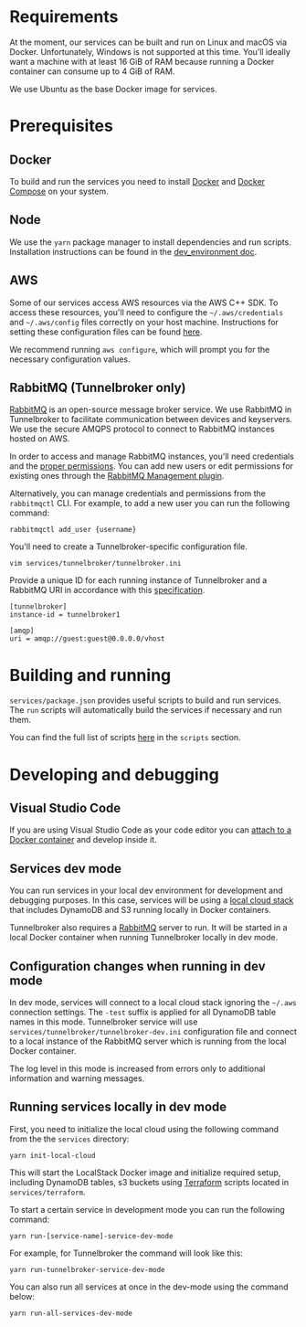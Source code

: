 # Requirements

At the moment, our services can be built and run on Linux and macOS via Docker. Unfortunately, Windows is not supported at this time. You’ll ideally want a machine with at least 16 GiB of RAM because running a Docker container can consume up to 4 GiB of RAM.

We use Ubuntu as the base Docker image for services.

# Prerequisites

## Docker

To build and run the services you need to install [Docker](https://docs.docker.com/desktop/) and [Docker Compose](https://docs.docker.com/compose/install) on your system.

## Node

We use the `yarn` package manager to install dependencies and run scripts. Installation instructions can be found in the [dev_environment doc](https://github.com/CommE2E/comm/blob/master/docs/dev_environment.md#node).

## AWS

Some of our services access AWS resources via the AWS C++ SDK. To access these resources, you'll need to configure the `~/.aws/credentials` and `~/.aws/config` files correctly on your host machine. Instructions for setting these configuration files can be found [here](https://docs.aws.amazon.com/cli/latest/userguide/cli-configure-files.html).

We recommend running `aws configure`, which will prompt you for the necessary configuration values.

## RabbitMQ (Tunnelbroker only)

[RabbitMQ](https://www.rabbitmq.com/) is an open-source message broker service. We use RabbitMQ in Tunnelbroker to facilitate communication between devices and keyservers. We use the secure AMQPS protocol to connect to RabbitMQ instances hosted on AWS.

In order to access and manage RabbitMQ instances, you'll need credentials and the [proper permissions](https://www.rabbitmq.com/access-control.html). You can add new users or edit permissions for existing ones through the [RabbitMQ Management plugin](https://www.rabbitmq.com/management.html).

Alternatively, you can manage credentials and permissions from the `rabbitmqctl` CLI. For example, to add a new user you can run the following command:

```
rabbitmqctl add_user {username}
```

You'll need to create a Tunnelbroker-specific configuration file.

```
vim services/tunnelbroker/tunnelbroker.ini
```

Provide a unique ID for each running instance of Tunnelbroker and a RabbitMQ URI in accordance with this [specification](https://www.rabbitmq.com/uri-spec.html).

```
[tunnelbroker]
instance-id = tunnelbroker1

[amqp]
uri = amqp://guest:guest@0.0.0.0/vhost
```

# Building and running

`services/package.json` provides useful scripts to build and run services. The `run` scripts will automatically build the services if necessary and run them.

You can find the full list of scripts [here](https://github.com/CommE2E/comm/blob/master/services/package.json) in the `scripts` section.

# Developing and debugging

## Visual Studio Code

If you are using Visual Studio Code as your code editor you can [attach to a Docker container](https://code.visualstudio.com/docs/remote/attach-container) and develop inside it.

## Services dev mode

You can run services in your local dev environment for development and debugging purposes. In this case, services will be using a [local cloud stack](https://localstack.cloud/) that includes DynamoDB and S3 running locally in Docker containers.

Tunnelbroker also requires a [RabbitMQ](https://www.rabbitmq.com/) server to run. It will be started in a local Docker container when running Tunnelbroker locally in dev mode.

## Configuration changes when running in dev mode

In dev mode, services will connect to a local cloud stack ignoring the `~/.aws` connection settings. The `-test` suffix is applied for all DynamoDB table names in this mode. Tunnelbroker service will use `services/tunnelbroker/tunnelbroker-dev.ini` configuration file and connect to a local instance of the RabbitMQ server which is running from the local Docker container.

The log level in this mode is increased from errors only to additional information and warning messages.

## Running services locally in dev mode

First, you need to initialize the local cloud using the following command from the the `services` directory:

```
yarn init-local-cloud
```

This will start the LocalStack Docker image and initialize required setup, including DynamoDB tables, s3 buckets using [Terraform](https://www.terraform.io/) scripts located in `services/terraform`.

To start a certain service in development mode you can run the following command:

```
yarn run-[service-name]-service-dev-mode
```

For example, for Tunnelbroker the command will look like this: 

```
yarn run-tunnelbroker-service-dev-mode
```

You can also run all services at once in the dev-mode using the command below: 

```
yarn run-all-services-dev-mode
```
